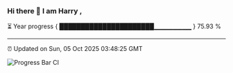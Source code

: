 ### Hi there 👋 I am Harry , 

⏳ Year progress { ██████████████████████▁▁▁▁▁▁▁▁ } 75.93 %

---

⏰ Updated on Sun, 05 Oct 2025 03:48:25 GMT

![Progress Bar CI](https://github.com/duykhang68/duykhang68/workflows/Progress%20Bar%20CI/badge.svg)
